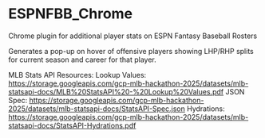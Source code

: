 # ESPNFBB_Chrome
Chrome plugin for additional player stats on ESPN Fantasy Baseball Rosters

Generates a pop-up on hover of offensive players showing LHP/RHP splits for current season and career for that player.

MLB Stats API Resources: 
Lookup Values: https://storage.googleapis.com/gcp-mlb-hackathon-2025/datasets/mlb-statsapi-docs/MLB%20StatsAPI%20-%20Lookup%20Values.pdf
JSON Spec: https://storage.googleapis.com/gcp-mlb-hackathon-2025/datasets/mlb-statsapi-docs/StatsAPI-Spec.json
Hydrations: https://storage.googleapis.com/gcp-mlb-hackathon-2025/datasets/mlb-statsapi-docs/StatsAPI-Hydrations.pdf
